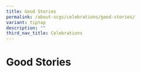```yaml
---
title: Good Stories
permalink: /about-scgs/celebrations/good-stories/
variant: tiptap
description: ""
third_nav_title: Celebrations
---
```

<h1><strong>Good Stories</strong></h1>
<p></p>
<p></p>
<p></p>